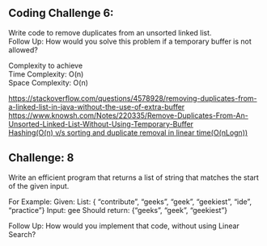 ## Coding Challenge 6:
Write code to remove duplicates from an unsorted linked list.<br/>
Follow Up: How would you solve this problem if a temporary buffer is not allowed?

Complexity to achieve<br/>
Time Complexity: O(n)<br/>
Space Complexity: O(n)<br/>

https://stackoverflow.com/questions/4578928/removing-duplicates-from-a-linked-list-in-java-without-the-use-of-extra-buffer<br/>
https://www.knowsh.com/Notes/220335/Remove-Duplicates-From-An-Unsorted-Linked-List-Without-Using-Temporary-Buffer<br/>
[Hashing(O(n) v/s sorting and duplicate removal in linear time(O(nLogn))](https://www.geeksforgeeks.org/remove-duplicates-from-an-unsorted-linked-list/)

## Challenge: 8
Write an efficient program that returns a list of string that matches the start of the given input.

For Example:
Given: 
List: { “contribute”, “geeks”, “geek”, “geekiest”, “ide”, “practice”}
Input: gee
Should return: {“geeks”, “geek”, “geekiest”}

Follow Up: How would you implement that code, without using Linear Search?
